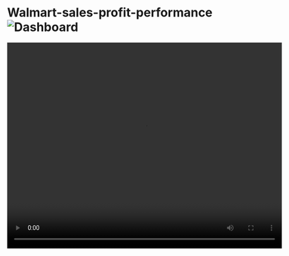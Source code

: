 # Walmart-sales-profit-performance![Dashboard](https://github.com/user-attachments/assets/a94447f4-fdfc-4eed-83ac-bfdfbf0bf72e) 
<video width="640" height="480" controls>
  <source src="C:\Users\reddy\Videos\Screen Recordings" type="video/mp4">
  Your browser does not support the video tag.
</video>

